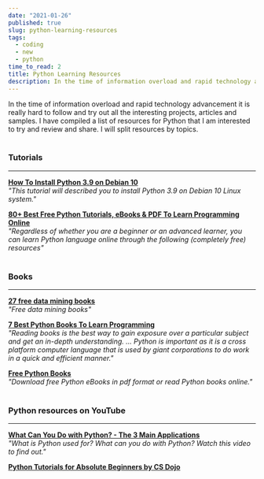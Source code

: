 ```yaml
---
date: "2021-01-26"
published: true
slug: python-learning-resources
tags:
  - coding
  - new
  - python
time_to_read: 2
title: Python Learning Resources
description: In the time of information overload and rapid technology advancement it is really hard to follow and try out all the interesting projects, articles and samples.
---
```


In the time of information overload and rapid technology advancement it is really hard to follow and try out all the interesting projects, articles and samples. I have compiled a list of resources for Python that I am interested to try and review and share. I will split resources by topics.
<br>
<br>

### Tutorials

---

**[How To Install Python 3.9 on Debian 10](https://tecadmin.net/how-to-install-python-3-9-on-debian-10/)**<br>
_"This tutorial will described you to install Python 3.9 on Debian 10 Linux system."_

**[80+ Best Free Python Tutorials, eBooks & PDF To Learn Programming Online](http://www.fromdev.com/2014/03/python-tutorials-resources.html)**<br>
_"Regardless of whether you are a beginner or an advanced learner, you can learn Python language online through the following (completely free) resources"_
<br>
<br>

### Books

---

**[27 free data mining books](http://www.datasciencecentral.com/profiles/blogs/27-free-data-mining-books?utm_content=buffere19f3&utm_medium=social&utm_source=twitter.com&utm_campaign=buffer)**<br>
_"Free data mining books"_

**[7 Best Python Books To Learn Programming](https://www.fromdev.com/2013/10/Best-Python-Books.html)**<br>
_"Reading books is the best way to gain exposure over a particular subject and get an in-depth understanding. ... Python is important as it is a cross platform computer language that is used by giant corporations to do work in a quick and efficient manner."_

**[Free Python Books](https://www.onlineprogrammingbooks.com/free-python-books/)**<br>
_"Download free Python eBooks in pdf format or read Python books online."_
<br>
<br>

### Python resources on YouTube

---

**[What Can You Do with Python? - The 3 Main Applications](https://tinyurl.com/y334mpvc)**<br>
_"What is Python used for? What can you do with Python? Watch this video to find out."_

**[Python Tutorials for Absolute Beginners by CS Dojo](https://tinyurl.com/yav8q35o)**<br>
<br>
<br>

